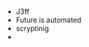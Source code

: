 -  J3ff
-   Future is automated 
- scryptinig 
-


<!---
iamDevJeff/iamDevJeff is a ✨ special ✨ repository because its `README.md` (this file) appears on your GitHub profile.
You can click the Preview link to take a look at your changes.
--->
